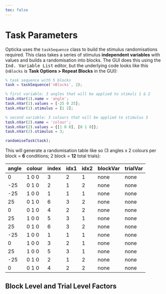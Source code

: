 ```yaml
---
toc: false
---
```


# Task Parameters

Opticka uses the `taskSequence` class to build the stimulus randomisations required. This class takes a series of stimulus **independent variables** with values and builds a randomisation into blocks. The GUI does this using the <kbd>Ind. Variable List</kbd> editor, but the underlying code looks like this (`nBlocks` is **Task Options > Repeat Blocks** in the GUI):

```matlab
% task sequence with 5 blocks
task = taskSequence('nBlocks', 2);

% first variable: 3 angles that will be applied to stimuli 1 & 2
task.nVar(1).name = 'angle';
task.nVar(1).values = [-25 0 25];
task.nVar(1).stimulus = [1 2];

% second variable: 3 colours that will be applied to stimulus 3
task.nVar(2).name = 'colour';
task.nVar(2).values = {[1 0 0], [0 1 0]};
task.nVar(2).stimulus = 3;

randomiseTask(task);
```

This will generate a randomisation table like so (3 angles x 2 colours per block = **6** conditions; 2 block = **12** total trials):

| angle | colour | index | idx1 | idx2 | blockVar | trialVar |
|-------|--------|-------|------|------|----------|----------|
| 0     | 1 0 0  | 3     | 2    | 1    | none     | none     |
| -25   | 0 1 0  | 2     | 1    | 2    | none     | none     |
| -25   | 1 0 0  | 1     | 1    | 1    | none     | none     |
| 25    | 0 1 0  | 6     | 3    | 2    | none     | none     |
| 0     | 0 1 0  | 4     | 2    | 2    | none     | none     |
| 25    | 1 0 0  | 5     | 3    | 1    | none     | none     |
| 25    | 0 1 0  | 6     | 3    | 2    | none     | none     |
| -25   | 1 0 0  | 1     | 1    | 1    | none     | none     |
| 0     | 1 0 0  | 3     | 2    | 1    | none     | none     |
| 25    | 1 0 0  | 5     | 3    | 1    | none     | none     |
| -25   | 0 1 0  | 2     | 1    | 2    | none     | none     |
| 0     | 0 1 0  | 4     | 2    | 2    | none     | none     |

## Block Level and Trial Level Factors


	
